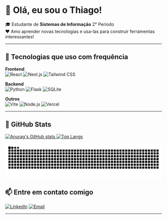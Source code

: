 # 👋 Olá, eu sou o Thiago!

🎓 Estudante de **Sistemas de Informação** 2° Período
<br>
❤️ Amo aprender novas tecnologias e usa-las para construir ferramentas interessantes!

---

## 🚀 Tecnologias que uso com frequência

**Frontend**  
![React](https://img.shields.io/badge/-React-61DAFB?style=flat&logo=react&logoColor=000) ![Next.js](https://img.shields.io/badge/-Next.js-000?style=flat&logo=next.js) ![Tailwind CSS](https://img.shields.io/badge/-Tailwind_CSS-38B2AC?style=flat&logo=tailwind-css)

**Backend**  
![Python](https://img.shields.io/badge/-Python-3776AB?style=flat&logo=python&logoColor=fff) ![Flask](https://img.shields.io/badge/-Flask-000?style=flat&logo=flask) ![SQLite](https://img.shields.io/badge/-SQLite-003B57?style=flat&logo=sqlite)

**Outros**  
![Vite](https://img.shields.io/badge/-Vite-646CFF?style=flat&logo=vite&logoColor=white) ![Node.js](https://img.shields.io/badge/-Node.js-2478CC?style=flat&logo=node.js&logoColor=white) ![Vercel](https://img.shields.io/badge/-Vercel-000?style=flat&logo=vercel)

---
## 🖖 GitHub Stats

<a href='https://github.com/ThiagoSilsa/github-stats-transparent'>
  
![Anurag's GitHub stats](https://github-readme-stats.vercel.app/api?username=thiagosilsa&hide=prs,issues&show_icons=true&theme=codeSTACKr)
[![Top Langs](https://github-readme-stats.vercel.app/api/top-langs/?username=thiagosilsa&hide=yacc,game%20maker%20language,&layout=compact&theme=codeSTACKr)](https://github.com/nycolasfelipe/github-readme-stats)

<div align=center>

  <img src="https://raw.githubusercontent.com/ThiagoSilsa/ThiagoSilsa/output/snake.svg" alt="Snake animation" />
</div>



## 📫 Entre em contato comigo

[![LinkedIn](https://img.shields.io/badge/-LinkedIn-0077B5?style=flat&logo=linkedin&logoColor=white)](https://www.linkedin.com/in/thiago-santos-588a93300/)
[![Email](https://img.shields.io/badge/-Email-D14836?style=flat&logo=gmail&logoColor=white)](mailto:thiagosantosprog@gmail.com)

---
